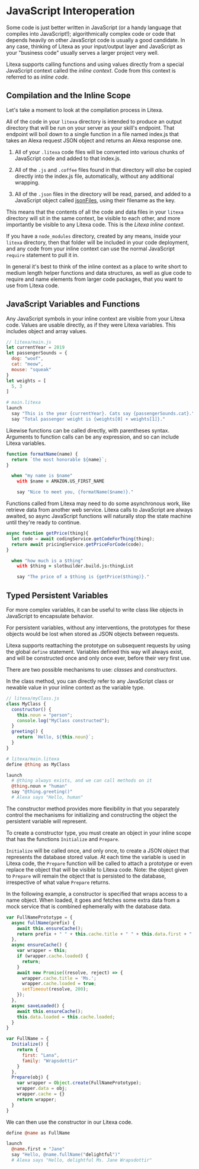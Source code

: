 # JavaScript Interoperation

Some code is just better written in JavaScript (or a handy
language that compiles into JavaScript!); algorithmically
complex code or code that depends heavily on other JavaScript
code is usually a good candidate.
In any case, thinking of Litexa as your input/output layer
and JavaScript as your "business code" usually serves a larger
project very well.

Litexa supports calling functions and using values directly from
a special JavaScript context called the *inline context*. Code
from this context is referred to as *inline code*.

## Compilation and the Inline Scope

Let's take a moment to look at the compilation process in Litexa.

All of the code in your `litexa` directory is intended to produce
an output directory that will be run on your server as your
skill's endpoint. That endpoint will boil down to a single
function in a file named index.js that takes an Alexa request
JSON object and returns an Alexa response one.

1. All of your `.litexa` code files will be converted into various
chunks of JavaScript code and added to that index.js.

1. All of the `.js` and `.coffee` files found in that directory
will *also* be copied directly into the index.js file, automatically,
without any additional wrapping.

1. All of the `.json` files in the directory will be read, parsed,
and added to a JavaScript object called [jsonFiles](/reference/#jsonfiles),
using their filename as the key.

This means that the contents of all the code and data files in
your `litexa` directory will sit in the same context, be visible
to each other, and more importantly be visible to any Litexa code.
This is the *Litexa inline context*.

If you have a `node_modules` directory, created by any means, inside
your `litexa` directory, then that folder will be included in
your code deployment, and any code from your inline context can
use the normal JavaScript `require` statement to pull it in.

In general it's best to think of the inline context as a place to
write short to medium length helper functions and data structures,
as well as glue code to require and name elements from larger
code packages, that you want to use from Litexa code.

## JavaScript Variables and Functions

Any JavaScript symbols in your inline context are visible from
your Litexa code. Values are usable directly, as if they
were Litexa variables. This includes object and array values.

```javascript
// litexa/main.js
let currentYear = 2019
let passengerSounds = {
  dog: "woof",
  cat: "meow",
  mouse: "squeak"
}
let weights = [
  5, 3
]
```

```coffeescript
# main.litexa
launch
  say "This is the year {currentYear}. Cats say {passengerSounds.cat}."
  say "Total passenger weight is {weights[0] + weights[1]}."
```

Likewise functions can be called directly, with parentheses
syntax. Arguments to function calls can be any expression,
and so can include Litexa variables.

```javascript
function formatName(name) {
  return `the most honorable ${name}`;
}
```

```coffeescript
  when "my name is $name"
    with $name = AMAZON.US_FIRST_NAME

    say "Nice to meet you, {formatName($name)}."
```

Functions called from Litexa may need to do some asynchronous
work, like retrieve data from another web service. Litexa
calls to JavaScript are always awaited, so async JavaScript
functions will naturally stop the state machine until they're
ready to continue.

```javascript
async function getPrice(thing){
  let code = await codingService.getCodeForThing(thing);
  return await pricingService.getPriceForCode(code);
}
```

```coffeescript
  when "how much is a $thing"
    with $thing = slotbuilder.build.js:thingList

    say "The price of a $thing is {getPrice($thing)}."
```

## Typed Persistent Variables

For more complex variables, it can be useful to write class
like objects in JavaScript to encapsulate behavior.

For persistent variables, without any interventions, the
prototypes for these objects would be lost when stored
as JSON objects between requests.

Litexa supports reattaching the prototype on subsequent
requests by using the global `define` statement. Variables
defined this way will always exist, and will be constructed
once and only once ever, before their very first use.

There are two possible mechanisms to use: *classes* and
*constructors*.

In the class method, you can directly refer to any JavaScript
class or newable value in your inline context as the variable
type.

```javascript
// litexa/myClass.js
class MyClass {
  constructor() {
    this.noun = "person";
    console.log("MyClass constructed");
  }
  greeting() {
    return `Hello, ${this.noun}`;
  }
}
```

```coffeescript
# litexa/main.litexa
define @thing as MyClass

launch
  # @thing always exists, and we can call methods on it
  @thing.noun = "human"
  say "@thing.greeting()"
  # Alexa says "Hello, human"
```

The constructor method provides more flexibility in that
you separately control the mechanisms for initializing and
constructing the object the persistent variable will
represent.

To create a constructor type, you must create an object
in your inline scope that has the functions `Initialize`
and `Prepare`.

`Initialize` will be called once, and only
once, to create a JSON object that represents the
database stored value. At each time the variable is used
in Litexa code, the `Prepare` function will be called to
attach a prototype or even replace the object that will
be visible to Litexa code. Note: the object given to
`Prepare` will remain the object that is persisted to
the database, irrespective of what value `Prepare` returns.

In the following example, a constructor is specified that
wraps access to a name object. When loaded, it goes and
fetches some extra data from a mock service that is
combined ephemerally with the database data.

```javascript
var FullNamePrototype = {
  async fullName(prefix) {
    await this.ensureCache();
    return prefix + " " + this.cache.title + " " + this.data.first + " " + this.data.family
  },
  async ensureCache() {
    var wrapper = this;
    if (wrapper.cache.loaded) {
      return;
    }
    await new Promise((resolve, reject) => {
      wrapper.cache.title = 'Ms.';
      wrapper.cache.loaded = true;
      setTimeout(resolve, 200);
    });
  },
  async saveLoaded() {
    await this.ensureCache();
    this.data.loaded = this.cache.loaded;
  }
}

var FullName = {
  Initialize() {
    return {
      first: "Lana",
      family: "Wrapsdottir"
    }
  },
  Prepare(obj) {
    var wrapper = Object.create(FullNamePrototype);
    wrapper.data = obj;
    wrapper.cache = {}
    return wrapper;
  }
}
```

We can then use the constructor in our Litexa code.

```coffeescript
define @name as FullName

launch
  @name.first = "Jane"
  say "Hello, @name.fullName("delightful")"
  # Alexa says "Hello, delightful Ms. Jane Wrapsdottir"
```
